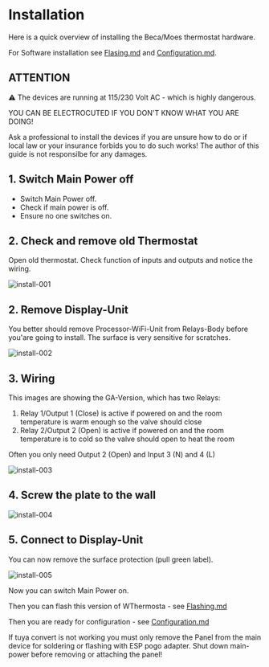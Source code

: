 # Installation

Here is a quick overview of installing the Beca/Moes thermostat hardware.

For Software installation see [Flasing.md](Flasing.md) and [Configuration.md](Configuration.md).

## ATTENTION

:warning: The devices are running at 115/230 Volt AC - which is highly dangerous.

YOU CAN BE ELECTROCUTED IF YOU DON'T KNOW WHAT YOU ARE DOING!

Ask a professional to install the devices if you are unsure how to do or if local law or your insurance forbids you to do such works!
The author of this guide is not responsilbe for any damages.

## 1. Switch Main Power off

- Switch Main Power off.
- Check if main power is off.
- Ensure no one switches on.

## 2. Check and remove old Thermostat

Open old thermostat. Check function of inputs and outputs and notice the wiring.

![install-001](docs/images/install-001.jpg)  

## 2. Remove Display-Unit

You better should remove Processor-WiFi-Unit from Relays-Body before you'are going to install.
The surface is very sensitive for scratches.

![install-002](docs/images/install-002.jpg)  

## 3. Wiring

This images are showing the GA-Version, which has two Relays:

1. Relay 1/Output 1 (Close) is active if powered on and the room temperature is warm enough so the valve should close
2. Relay 2/Output 2 (Open) is active if powered on and the room temperature is to cold so the valve should open to heat the room

Often you only need Output 2 (Open) and Input 3 (N) and 4 (L)

![install-003](docs/images/install-003.jpg)

## 4. Screw the plate to the wall

![install-004](docs/images/install-004.jpg)  

## 5. Connect to Display-Unit

You can now remove the surface protection (pull green label).

![install-005](docs/images/install-005.jpg)  

Now you can switch Main Power on.

Then you can flash this version of WThermosta - see [Flashing.md](Flashing.md)

Then you are ready for configuration - see [Configuration.md](Configuration.md)

If tuya convert is not working you must only remove the Panel from the main device for soldering or flashing with ESP pogo adapter. Shut down main-power before removing or attaching the panel!
